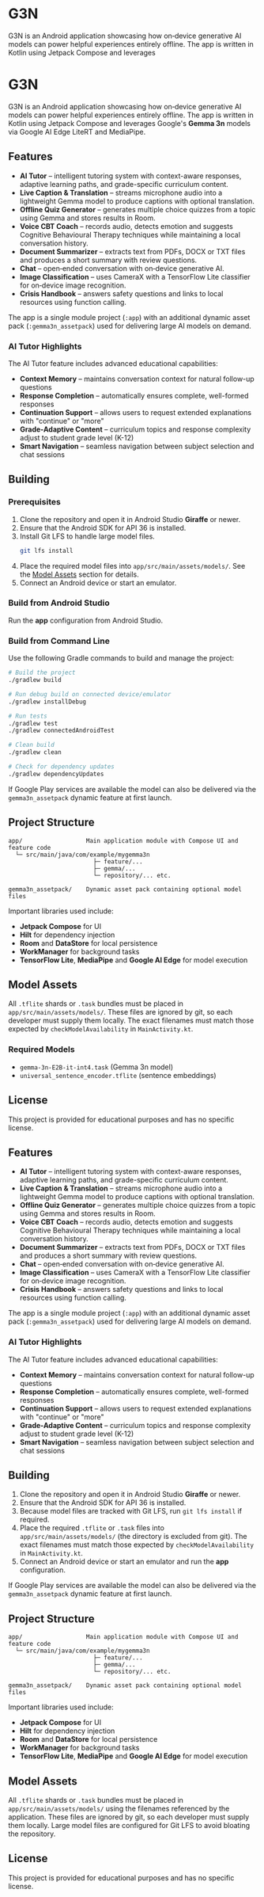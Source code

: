 # G3N

G3N is an Android application showcasing how on‑device generative AI models can power helpful
experiences entirely offline.  The app is written in Kotlin using Jetpack Compose and leverages
# G3N

G3N is an Android application showcasing how on‑device generative AI models can power helpful
experiences entirely offline.  The app is written in Kotlin using Jetpack Compose and leverages
Google's **Gemma 3n** models via Google AI Edge LiteRT and MediaPipe.

## Features
- **AI Tutor** – intelligent tutoring system with context-aware responses, adaptive learning paths, and grade-specific curriculum content.
- **Live Caption & Translation** – streams microphone audio into a lightweight Gemma model to produce captions with optional translation.
- **Offline Quiz Generator** – generates multiple choice quizzes from a topic using Gemma and stores results in Room.
- **Voice CBT Coach** – records audio, detects emotion and suggests Cognitive Behavioural Therapy techniques while maintaining a local conversation history.
- **Document Summarizer** – extracts text from PDFs, DOCX or TXT files and produces a short summary with review questions.
- **Chat** – open‑ended conversation with on‑device generative AI.
- **Image Classification** – uses CameraX with a TensorFlow Lite classifier for on‑device image recognition.
- **Crisis Handbook** – answers safety questions and links to local resources using function calling.

The app is a single module project (`:app`) with an additional dynamic asset pack (`:gemma3n_assetpack`) used for delivering large AI models on demand.

### AI Tutor Highlights

The AI Tutor feature includes advanced educational capabilities:
- **Context Memory** – maintains conversation context for natural follow-up questions
- **Response Completion** – automatically ensures complete, well-formed responses
- **Continuation Support** – allows users to request extended explanations with "continue" or "more"
- **Grade-Adaptive Content** – curriculum topics and response complexity adjust to student grade level (K-12)
- **Smart Navigation** – seamless navigation between subject selection and chat sessions

## Building

### Prerequisites
1.  Clone the repository and open it in Android Studio **Giraffe** or newer.
2.  Ensure that the Android SDK for API 36 is installed.
3.  Install Git LFS to handle large model files.
    ```bash
    git lfs install
    ```
4.  Place the required model files into `app/src/main/assets/models/`. See the [Model Assets](#model-assets) section for details.
5.  Connect an Android device or start an emulator.

### Build from Android Studio
Run the **app** configuration from Android Studio.

### Build from Command Line
Use the following Gradle commands to build and manage the project:
```bash
# Build the project
./gradlew build

# Run debug build on connected device/emulator
./gradlew installDebug

# Run tests
./gradlew test
./gradlew connectedAndroidTest

# Clean build
./gradlew clean

# Check for dependency updates
./gradlew dependencyUpdates
```

If Google Play services are available the model can also be delivered via the
`gemma3n_assetpack` dynamic feature at first launch.

## Project Structure

```
app/                  Main application module with Compose UI and feature code
  └─ src/main/java/com/example/mygemma3n
                        ├─ feature/...
                        ├─ gemma/...
                        └─ repository/... etc.

gemma3n_assetpack/    Dynamic asset pack containing optional model files
```

Important libraries used include:

- **Jetpack Compose** for UI
- **Hilt** for dependency injection
- **Room** and **DataStore** for local persistence
- **WorkManager** for background tasks
- **TensorFlow Lite**, **MediaPipe** and **Google AI Edge** for model execution

## Model Assets

All `.tflite` shards or `.task` bundles must be placed in
`app/src/main/assets/models/`. These files are ignored by git, so each developer must supply them locally. The exact filenames must match those expected by `checkModelAvailability` in `MainActivity.kt`.

### Required Models
- `gemma-3n-E2B-it-int4.task` (Gemma 3n model)
- `universal_sentence_encoder.tflite` (sentence embeddings)

## License

This project is provided for educational purposes and has no specific license.


## Features
- **AI Tutor** – intelligent tutoring system with context-aware responses, adaptive learning paths, and grade-specific curriculum content.
- **Live Caption & Translation** – streams microphone audio into a lightweight Gemma model to produce captions with optional translation.
- **Offline Quiz Generator** – generates multiple choice quizzes from a topic using Gemma and stores results in Room.
- **Voice CBT Coach** – records audio, detects emotion and suggests Cognitive Behavioural Therapy techniques while maintaining a local conversation history.
- **Document Summarizer** – extracts text from PDFs, DOCX or TXT files and produces a short summary with review questions.
- **Chat** – open‑ended conversation with on‑device generative AI.
- **Image Classification** – uses CameraX with a TensorFlow Lite classifier for on‑device image recognition.
- **Crisis Handbook** – answers safety questions and links to local resources using function calling.

The app is a single module project (`:app`) with an additional dynamic asset pack (`:gemma3n_assetpack`) used for delivering large AI models on demand.

### AI Tutor Highlights

The AI Tutor feature includes advanced educational capabilities:
- **Context Memory** – maintains conversation context for natural follow-up questions
- **Response Completion** – automatically ensures complete, well-formed responses
- **Continuation Support** – allows users to request extended explanations with "continue" or "more"
- **Grade-Adaptive Content** – curriculum topics and response complexity adjust to student grade level (K-12)
- **Smart Navigation** – seamless navigation between subject selection and chat sessions

## Building

1. Clone the repository and open it in Android Studio **Giraffe** or newer.
2. Ensure that the Android SDK for API 36 is installed.
3. Because model files are tracked with Git&nbsp;LFS, run `git lfs install` if required.
4. Place the required `.tflite` or `.task` files into
   `app/src/main/assets/models/` (the directory is excluded from git).  The exact
   filenames must match those expected by `checkModelAvailability` in
   `MainActivity.kt`.
5. Connect an Android device or start an emulator and run the **app** configuration.

If Google Play services are available the model can also be delivered via the
`gemma3n_assetpack` dynamic feature at first launch.

## Project Structure

```
app/                  Main application module with Compose UI and feature code
  └─ src/main/java/com/example/mygemma3n
                        ├─ feature/...
                        ├─ gemma/...
                        └─ repository/... etc.

gemma3n_assetpack/    Dynamic asset pack containing optional model files
```

Important libraries used include:

- **Jetpack Compose** for UI
- **Hilt** for dependency injection
- **Room** and **DataStore** for local persistence
- **WorkManager** for background tasks
- **TensorFlow Lite**, **MediaPipe** and **Google AI Edge** for model execution

## Model Assets

All `.tflite` shards or `.task` bundles must be placed in
`app/src/main/assets/models/` using the filenames referenced by the application.
These files are ignored by git, so each developer must supply them locally.
Large model files are configured for Git LFS to avoid bloating the repository.

## License

This project is provided for educational purposes and has no specific license.
